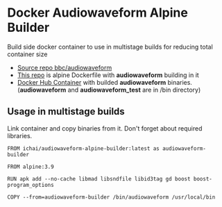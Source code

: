 # Docker Audiowaveform Alpine Builder
Build side docker container to use in multistage builds for reducing total container size

* [Source repo bbc/audiowaveform](https://github.com/bbc/audiowaveform)
* [This repo](https://github.com/webchi/docker-audiowaveform-alpine) is alpine Dockerfile with **audiowaveform** building in it
* [Docker Hub Container](https://hub.docker.com/r/ichai/audiowaveform-alpine-builder) with builded **audiowaveform** binaries. (**audiowaveform** and **audiowaveform_test** are in /bin directory)

## Usage in multistage builds
Link container and copy binaries from it. Don't forget about required libraries.
```
FROM ichai/audiowaveform-alpine-builder:latest as audiowaveform-builder

FROM alpine:3.9

RUN apk add --no-cache libmad libsndfile libid3tag gd boost boost-program_options

COPY --from=audiowaveform-builder /bin/audiowaveform /usr/local/bin
```